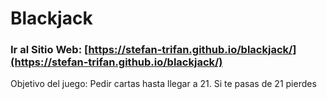 # Blackjack

### Ir al Sitio Web: [https://stefan-trifan.github.io/blackjack/](https://stefan-trifan.github.io/blackjack/)

Objetivo del juego: Pedir cartas hasta llegar a 21. Si te pasas de 21 pierdes